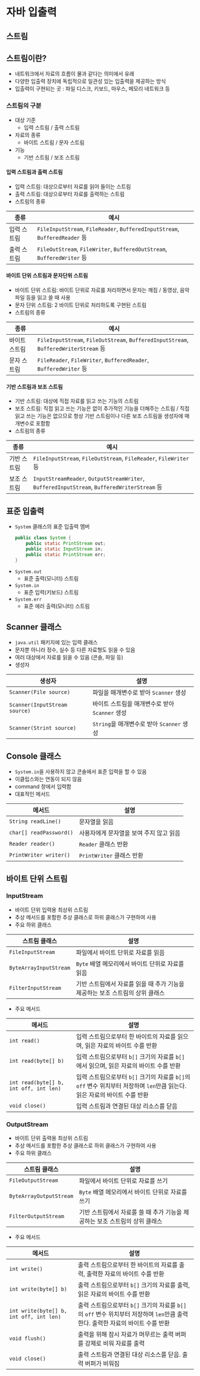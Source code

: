 # 자바 입출력

## 스트림

## 스트림이란?

- 네트워크에서 자료의 흐름이 물과 같다는 의미에서 유래
- 다양한 입출력 장치에 독립적으로 일관성 있는 입출력을 제공하는 방식
- 입출력이 구현되는 곳 : 파일 디스크, 키보드, 마우스, 메모리 네트워크 등

### 스트림의 구분

- 대상 기준
  - 입력 스트림 / 출력 스트림
- 자료의 종류
  - 바이트 스트림 / 문자 스트림
- 기능
  - 기반 스트림 / 보조 스트림

#### 입력 스트림과 출력 스트림

- 입력 스트림: 대상으로부터 자료를 읽어 들이는 스트림
- 출력 스트림: 대상으로부터 자료를 출력하는 스트림
- 스트림의 종류

| 종류     | 예시                                                                       |
|--------|--------------------------------------------------------------------------|
| 입력 스트림 | `FileInputStream`, `FileReader`, `BufferedInputStream`, `BufferedReader` 등 |
| 출력 스트림 | `FileOutStream`, `FileWriter`, `BufferedOutStream`, `BufferedWriter` 등   |
  
  
#### 바이트 단위 스트림과 문자단위 스트림

- 바이트 단위 스트림: 바이트 단위로 자료를 처리하면서 문자는 깨짐 / 동영상, 음악 파일 등을 읽고 쓸 때 사용
- 문자 단위 스트림: 2 바이트 단위로 처리하도록 구현된 스트림
- 스트림의 종류

| 종류      | 예시                                                                                  |
|---------|-------------------------------------------------------------------------------------|
| 바이트 스트림 | `FileInputStream`, `FileOutStream`, `BufferedInputStream`, `BufferedWriterStream` 등 |
| 문자 스트림  | `FileReader`, `FileWriter`, `BufferedReader`, `BufferedWriter` 등                    |
  
  
#### 기반 스트림과 보조 스트림

- 기반 스트림: 대상에 직접 자료를 읽고 쓰는 기능의 스트림
- 보조 스트림: 직접 읽고 쓰는 기능은 없이 추가적인 기능을 더해주는 스트림 / 직접 읽고 쓰는 기능은 없으므로 항상 기반 스트림이나 다른 보조 스트림을 생성자에 매개변수로 포함함
- 스트림의 종류

| 종류     | 예시                                                                                         |
|--------|--------------------------------------------------------------------------------------------|
| 기반 스트림 | `FileInputStream`, `FileOutStream`, `FileReader`, `FileWriter` 등                           |
| 보조 스트림 | `InputStreamReader`, `OutputStreamWriter`, `BufferedInputStream`, `BufferedWriterStream` 등 |
  
  
## 표준 입출력

- `System` 클래스의 표준 입출력 멤버
    ```java
    public class System {
        public static PrintStream out;
        public static InputStream in;
        public static PrintStream err;
    }
    ```
- `System.out`
  - 표준 출력(모니터) 스트림
- `System.in`
  - 표준 입력(키보드) 스트림
- `System.err`
  - 표준 에러 출력(모니터) 스트림

## Scanner 클래스

- `java.util` 패키지에 있는 입력 클래스
- 문자뿐 아니라 정수, 실수 등 다른 자료형도 읽을 수 있음
- 여러 대상에서 자료를 읽을 수 있음 (콘솔, 파일 등)
- 생성자

| 생성자                           | 설명                              |
|-------------------------------|---------------------------------|
| `Scanner(File source)`        | 파일을 매개변수로 받아 `Scanner` 생성       |
| `Scanner(InputStream source)` | 바이트 스트림을 매개변수로 받아 `Scanner` 생성  |
| `Scanner(Strint source)`      | `String`을 매개변수로 받아 `Scanner` 생성 |

## Console 클래스

- `System.in`을 사용하지 않고 콘솔에서 표준 입력을 할 수 있음
- 이클립스와는 연동이 되지 않음
- command 창에서 입력함
- 대표적인 메서드

| 메서드                     | 설명                     |
|-------------------------|------------------------|
| `String readLine()`     | 문자열을 읽음                |
| `char[] readPassword()` | 사용자에게 문자열을 보여 주지 않고 읽음 |
| `Reader reader()`       | `Reader` 클래스 반환        |
| `PrintWriter writer()`  | `PrintWriter` 클래스 반환   |

## 바이트 단위 스트림

### InputStream

- 바이트 단위 입력용 최상위 스트림
- 추상 메서드를 포함한 추상 클래스로 하위 클래스가 구현하여 사용
- 주요 하위 클래스

| 스트림 클래스                | 설명                                           |
|------------------------|----------------------------------------------|
| `FileInputStream`      | 파일에서 바이트 단위로 자료를 읽음                          |
| `ByteArrayInputStream` | `Byte` 배열 메모리에서 바이트 단위로 자료를 읽음               |
| `FilterInputStream`     | 기반 스트림에서 자료를 읽을 때 추가 기능을 제공하는 보조 스트림의 상위 클래스 |

- 주요 메서드

| 메서드                                    | 설명                                                                               |
|----------------------------------------|----------------------------------------------------------------------------------|
| `int read()`                           | 입력 스트림으로부터 한 바이트의 자료를 읽으며, 읽은 자료의 바이트 수를 반환                                      |
| `int read(byte[] b)`                   | 입력 스트림으로부터 `b[]` 크기의 자료를 `b[]` 에서 읽으며, 읽은 자료의 바이트 수를 반환                          |
| `int read(byte[] b, int off, int len)` | 입력 스트림으로부터 `b[]` 크기의 자료를 `b[]`의 `off` 변수 위치부터 저장하며 `len`만큼 읽는다. 읽은 자료의 바이트 수를 반환 |
| `void close()`                         | 입력 스트림과 연결된 대상 리소스를 닫음                                                           |

### OutputStream

- 바이트 단위 출력용 최상위 스트림
- 추상 메서드를 포함한 추상 클래스로 하위 클래스가 구현하여 사용
- 주요 하위 클래스

| 스트림 클래스                 | 설명                                          |
|-------------------------|---------------------------------------------|
| `FileOutputStream`      | 파일에서 바이트 단위로 자료를 쓰기                         |
| `ByteArrayOutputStream` | `Byte` 배열 메모리에서 바이트 단위로 자료를 쓰기              |
| `FilterOutputStream`    | 기반 스트림에서 자료를 쓸 때 추가 기능을 제공하는 보조 스트림의 상위 클래스 |

- 주요 메서드

| 메서드                                     | 설명                                                                                 |
|-----------------------------------------|------------------------------------------------------------------------------------|
| `int write()`                           | 출력 스트림으로부터 한 바이트의 자료를 출력, 출력한 자료의 바이트 수를 반환                                        |
| `int write(byte[] b)`                   | 출력 스트림으로부터 `b[]` 크기의 자료를 출력, 읽은 자료의 바이트 수를 반환                                      |
| `int write(byte[] b, int off, int len)` | 출력 스트림으로부터 `b[]` 크기의 자료를 `b[]`의 `off` 변수 위치부터 저장하며 `len`만큼 출력한다. 출력한 자료의 바이트 수를 반환 |
| `void flush()`                          | 출력을 위해 잠시 자료가 머무르는 출력 버퍼를 강제로 비워 자료를 출력                                            |
| `void close()`                          | 출력 스트림과 연결된 대상 리소스를 닫음. 출력 버퍼가 비워짐                                                 |

